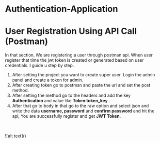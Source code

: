 # Authentication-Application

# User Registration Using API Call (Postman)
In that section, We are registering a user through postman api. When user register that time the jwt token is created or generated based on user credentials. I guide u step by step.

1. After setting the project you want to create super user. Login the admin panel and create a token for admin.
2. After creating token go to postman and paste the url and set the post method.
3. After setting the method go to the headers and add the key <b>Authentication </b> and value like <b> Token token_key </b>.
4. After that go to body in that go to the raw option and select json and write the data <b>username, password</b> and <b>confirm password</b> and hit the api, You are successfully register and get <b>JWT Token</b>.
<br>
<br>
![alt text](<Output/generate jwt token using registration.png>)